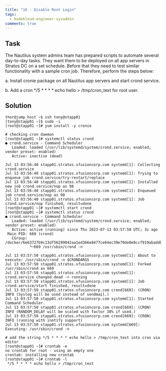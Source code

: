 ```yaml
---
title: "16 - Disable Root Login"
tags:
  - kodekloud-engineer-sysadmin
comments: true
---
```


## Task

The Nautilus system admins team has prepared scripts to automate several day-to-day tasks. They want them to be deployed on all app servers in Stratos DC on a set schedule. Before that they need to test similar functionality with a sample cron job. Therefore, perform the steps below:

a. Install cronie package on all Nautilus app servers and start crond service.

b. Add a cron */5 * * * * echo hello > /tmp/cron_text for root user.

## Solution

```shell
thor@jump_host ~$ ssh tony@stapp01
[tony@stapp01 ~]$ sudo -i
[root@stapp01 ~]# yum install -y cronie

# checking cron daemon
[root@stapp01 ~]# systemctl status crond
● crond.service - Command Scheduler
   Loaded: loaded (/usr/lib/systemd/system/crond.service; enabled; vendor preset: enabled)
   Active: inactive (dead)

Jul 13 03:56:40 stapp01.stratos.xfusioncorp.com systemd[1]: Collecting crond.service
Jul 13 03:56:40 stapp01.stratos.xfusioncorp.com systemd[1]: Trying to enqueue job crond.service/try-restart/replace
Jul 13 03:56:40 stapp01.stratos.xfusioncorp.com systemd[1]: Installed new job crond.service/nop as 98
Jul 13 03:56:40 stapp01.stratos.xfusioncorp.com systemd[1]: Enqueued job crond.service/nop as 98
Jul 13 03:56:40 stapp01.stratos.xfusioncorp.com systemd[1]: Job crond.service/nop finished, result=done
[root@stapp01 ~]# systemctl start crond
[root@stapp01 ~]# systemctl status crond
● crond.service - Command Scheduler
   Loaded: loaded (/usr/lib/systemd/system/crond.service; enabled; vendor preset: enabled)
   Active: active (running) since Thu 2023-07-13 03:57:50 UTC; 3s ago
 Main PID: 669 (crond)
   CGroup: /docker/6e63727b9c13df56299042aa1ed366e8477ce64ec39e70de0e8ccf919abaddb7/system.slice/crond.service
           └─669 /usr/sbin/crond -n

Jul 13 03:57:50 stapp01.stratos.xfusioncorp.com systemd[1]: About to execute: /usr/sbin/crond -n $CRONDARGS
Jul 13 03:57:50 stapp01.stratos.xfusioncorp.com systemd[1]: Forked /usr/sbin/crond as 669
Jul 13 03:57:50 stapp01.stratos.xfusioncorp.com systemd[1]: crond.service changed dead -> running
Jul 13 03:57:50 stapp01.stratos.xfusioncorp.com systemd[1]: Job crond.service/start finished, result=done
Jul 13 03:57:50 stapp01.stratos.xfusioncorp.com crond[669]: (CRON) INFO (Syslog will be used instead of sendmail.)
Jul 13 03:57:50 stapp01.stratos.xfusioncorp.com systemd[1]: Started Command Scheduler.
Jul 13 03:57:50 stapp01.stratos.xfusioncorp.com crond[669]: (CRON) INFO (RANDOM_DELAY will be scaled with factor 38% if used.)
Jul 13 03:57:50 stapp01.stratos.xfusioncorp.com crond[669]: (CRON) INFO (running with inotify support)
Jul 13 03:57:50 stapp01.stratos.xfusioncorp.com systemd[669]: Executing: /usr/sbin/crond -n

# add the string */5 * * * * echo hello > /tmp/cron_text into cron via editor
[root@stapp01 ~]# crontab -e
no crontab for root - using an empty one
crontab: installing new crontab
[root@stapp01 ~]# crontab -l
 */5 * * * * echo hello > /tmp/cron_text
```
